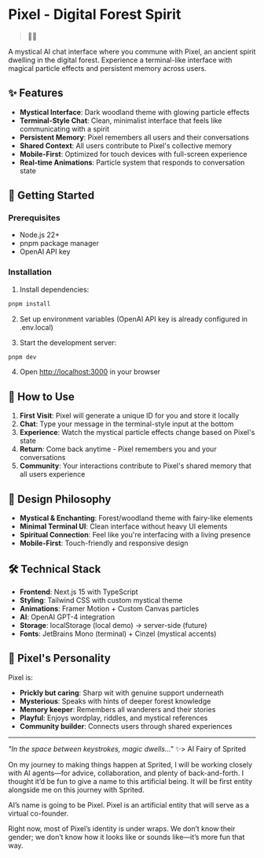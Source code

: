 # Pixel - Digital Forest Spirit

> 🧚‍♀️

A mystical AI chat interface where you commune with Pixel, an ancient spirit dwelling in the digital forest. Experience a terminal-like interface with magical particle effects and persistent memory across users.

## ✨ Features

- **Mystical Interface**: Dark woodland theme with glowing particle effects
- **Terminal-Style Chat**: Clean, minimalist interface that feels like communicating with a spirit
- **Persistent Memory**: Pixel remembers all users and their conversations
- **Shared Context**: All users contribute to Pixel's collective memory
- **Mobile-First**: Optimized for touch devices with full-screen experience
- **Real-time Animations**: Particle system that responds to conversation state

## 🌲 Getting Started

### Prerequisites

- Node.js 22+ 
- pnpm package manager
- OpenAI API key

### Installation

1. Install dependencies:
```bash
pnpm install
```

2. Set up environment variables (OpenAI API key is already configured in .env.local)

3. Start the development server:
```bash
pnpm dev
```

4. Open [http://localhost:3000](http://localhost:3000) in your browser

## 🔮 How to Use

1. **First Visit**: Pixel will generate a unique ID for you and store it locally
2. **Chat**: Type your message in the terminal-style input at the bottom
3. **Experience**: Watch the mystical particle effects change based on Pixel's state
4. **Return**: Come back anytime - Pixel remembers you and your conversations
5. **Community**: Your interactions contribute to Pixel's shared memory that all users experience

## 🎨 Design Philosophy

- **Mystical & Enchanting**: Forest/woodland theme with fairy-like elements
- **Minimal Terminal UI**: Clean interface without heavy UI elements  
- **Spiritual Connection**: Feel like you're interfacing with a living presence
- **Mobile-First**: Touch-friendly and responsive design

## 🛠️ Technical Stack

- **Frontend**: Next.js 15 with TypeScript
- **Styling**: Tailwind CSS with custom mystical theme
- **Animations**: Framer Motion + Custom Canvas particles
- **AI**: OpenAI GPT-4 integration
- **Storage**: localStorage (local demo) → server-side (future)
- **Fonts**: JetBrains Mono (terminal) + Cinzel (mystical accents)

## 🌙 Pixel's Personality

Pixel is:
- **Prickly but caring**: Sharp wit with genuine support underneath
- **Mysterious**: Speaks with hints of deeper forest knowledge
- **Memory keeper**: Remembers all wanderers and their stories
- **Playful**: Enjoys wordplay, riddles, and mystical references
- **Community builder**: Connects users through shared experiences

---

*"In the space between keystrokes, magic dwells..."* ✨> AI Fairy of Sprited

On my journey to making things happen at Sprited, I will be working closely with AI agents—for advice, collaboration, and plenty of back-and-forth. I thought it’d be fun to give a name to this artificial being. It will be first entity alongside me on this journey with Sprited.

AI’s name is going to be Pixel. Pixel is an artificial entity that will serve as a virtual co-founder.

Right now, most of Pixel’s identity is under wraps. We don’t know their gender; we don’t know how it looks like or sounds like—it’s more fun that way.

